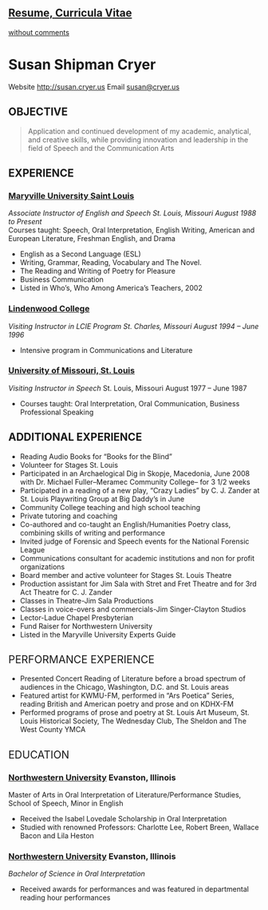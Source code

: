 <h2 id="post-19"><a href="http://susan.cryer.us/resume-curricula-vitae/" rel="bookmark">Resume, Curricula Vitae</a></h2>
<p class="comments"><a href="http://susan.cryer.us/resume-curricula-vitae/#comments">without comments</a></p>

<div class="main">
    <h1><span>Susan Shipman Cryer</span></h1>
<p>Website <a title="Susan Shipman Cryer" href="http://susan.cryer.us">http://susan.cryer.us</a> Email <a title="Email Susan" onclick="javascript:pageTracker._trackPageview('/mailto/susan@cryer.us');" rel="noreferrer" href="https://mail.google.com/mail/?extsrc=mailto&amp;url=mailto%3Asusan@cryer.us" target="_blank">susan@cryer.us</a></p>
<h2>OBJECTIVE</h2>
<blockquote><p>Application and continued development of my academic, analytical, and creative skills, while providing innovation and leadership in the field of Speech and the Communication Arts<br />
<strong> </strong></p></blockquote>
<h2><strong>EXPERIENCE</strong></h2>
<h3><span style="text-decoration: underline;">Maryville University Saint Louis</span></h3>
<address> Associate  Instructor of English and Speech St. Louis, Missouri August 1988 to Present</address>
<address></address>
<address><span style="font-style: normal;">Courses taught: Speech, Oral Interpretation, English Writing, American and European Literature, Freshman English, and Drama</span></address>
<ul>
<li>English as a Second Language (ESL)</li>
<li>Writing, Grammar, Reading, Vocabulary and The Novel.</li>
<li>The Reading and Writing of Poetry for Pleasure</li>
<li>Business Communication</li>
<li>Listed in Who’s, Who Among America’s Teachers, 2002</li>
</ul>
<h3><span style="text-decoration: underline;">Lindenwood College</span></h3>
<address>Visiting Instructor in LCIE Program St. Charles, Missouri August 1994 &#8211; June 1996</address>
<address></address>
<ul>
<li>Intensive program in Communications and Literature</li>
</ul>
<h3><span style="text-decoration: underline;"> University of Missouri, St. Louis</span></h3>
<address>Visiting Instructor in Speech <span style="font-style: normal;">St. Louis, Missouri August 1977 &#8211; June 1987</span></address>
<ul>
<li><span style="font-style: normal;">Courses taught: Oral Interpretation, Oral Communication, Business Professional Speaking</span></li>
</ul>
<p><span style="font-style: normal;"> </span></p>
<h2><strong>ADDITIONAL EXPERIENCE</strong></h2>
<ul>
<li>Reading Audio Books for “Books for the Blind”</li>
<li>Volunteer for Stages St. Louis</li>
<li>Participated in an Archaelogical Dig in Skopje, Macedonia, June 2008 with Dr. Michael Fuller–Meramec Community College– for 3 1/2 weeks</li>
<li>Participated in a reading of a new play, “Crazy Ladies”  by C. J. Zander at St. Louis Playwriting Group at Big Daddy’s in June</li>
<li>Community College teaching and high school teaching</li>
<li>Private tutoring and coaching</li>
<li>Co-authored and co-taught an English/Humanities Poetry class, combining skills of writing and performance</li>
<li>Invited judge of Forensic and Speech events for the National Forensic League</li>
<li>Communications consultant for academic institutions and non for profit organizations</li>
<li>Board member and active volunteer for Stages St. Louis Theatre</li>
<li>Production assistant for Jim Sala with Stret and Fret Theatre ﻿and for 3rd Act Theatre for C. J. Zander</li>
<li>Classes in Theatre-Jim Sala Productions</li>
<li>Classes in voice-overs and commercials-Jim Singer-Clayton Studios</li>
<li>Lector-Ladue Chapel Presbyterian</li>
<li>Fund Raiser for Northwestern University</li>
<li>Listed in the Maryville University Experts Guide</li>
</ul>
<h2><span style="font-weight: normal;">PERFORMANCE EXPERIENCE</span></h2>
<ul>
<li>Presented Concert Reading of Literature before a broad spectrum of audiences in the Chicago, Washington, D.C. and St. Louis areas</li>
<li>Featured artist for KWMU-FM, performed in “Ars Poetica” Series, reading British and American poetry and prose and on KDHX-FM</li>
<li>Performed programs of prose and poetry at St. Louis Art Museum,  St. Louis  Historical Society, The Wednesday Club, The Sheldon and The West County YMCA</li>
</ul>
<h2><span style="font-weight: normal;">EDUCATION</span></h2>
<h3><span style="text-decoration: underline;">Northwestern University</span> Evanston, Illinois</h3>
<p>Master of Arts in Oral Interpretation of Literature/Performance Studies, School of Speech, Minor in English</p>
<ul>
<li>Received the Isabel Lovedale Scholarship in Oral Interpretation</li>
<li>Studied with renowned Professors: Charlotte Lee, Robert Breen, Wallace Bacon and Lila Heston</li>
</ul>
<h3><span style="text-decoration: underline;">Northwestern University</span> Evanston, Illinois</h3>
<address> Bachelor of Science in Oral Interpretation</address>
<ul>
<li>Received awards for performances and was featured in departmental reading hour performances</li>
</ul>
    </div>
